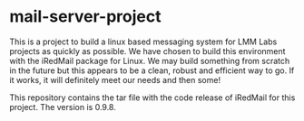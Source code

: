 # mail-server-project
This is a project to build a linux based messaging system for LMM Labs projects as quickly as possible.  We have chosen to build this environment with the iRedMail package for Linux.  We may build something from scratch in the future but this appears to be a clean, robust and efficient way to go. If it works, it will definitely meet our needs and then some!

This repository contains the tar file with the code release of iRedMail for this project.  The version is 0.9.8.
